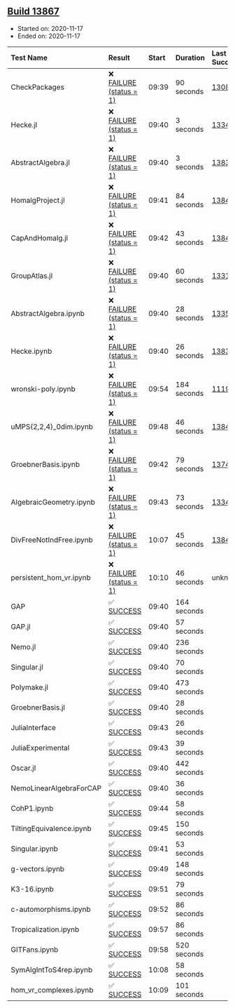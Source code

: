 ## [Build 13867](https://oscarci.mathematik.uni-kl.de/job/oscar/13867/)

* Started on: 2020-11-17
* Ended on: 2020-11-17

| Test Name    | Result | Start | Duration | Last Success | First Failure |
|:-------------|:-------|:------|:---------|:-------------|:--------------|
| CheckPackages | ❌ [FAILURE (status = 1)](https://oscarci.mathematik.uni-kl.de/job/oscar/13867/artifact/logs/build-13867/CheckPackages.log) | 09:39 | 90 seconds | [13085](https://oscarci.mathematik.uni-kl.de/job/oscar/13085/) | [13086](https://oscarci.mathematik.uni-kl.de/job/oscar/13086/) |
| Hecke.jl | ❌ [FAILURE (status = 1)](https://oscarci.mathematik.uni-kl.de/job/oscar/13867/artifact/logs/build-13867/Hecke.jl.log) | 09:40 | 3 seconds | [13341](https://oscarci.mathematik.uni-kl.de/job/oscar/13341/) | [13342](https://oscarci.mathematik.uni-kl.de/job/oscar/13342/) |
| AbstractAlgebra.jl | ❌ [FAILURE (status = 1)](https://oscarci.mathematik.uni-kl.de/job/oscar/13867/artifact/logs/build-13867/AbstractAlgebra.jl.log) | 09:40 | 3 seconds | [13837](https://oscarci.mathematik.uni-kl.de/job/oscar/13837/) | [13838](https://oscarci.mathematik.uni-kl.de/job/oscar/13838/) |
| HomalgProject.jl | ❌ [FAILURE (status = 1)](https://oscarci.mathematik.uni-kl.de/job/oscar/13867/artifact/logs/build-13867/HomalgProject.jl.log) | 09:41 | 84 seconds | [13845](https://oscarci.mathematik.uni-kl.de/job/oscar/13845/) | [13846](https://oscarci.mathematik.uni-kl.de/job/oscar/13846/) |
| CapAndHomalg.jl | ❌ [FAILURE (status = 1)](https://oscarci.mathematik.uni-kl.de/job/oscar/13867/artifact/logs/build-13867/CapAndHomalg.jl.log) | 09:42 | 43 seconds | [13845](https://oscarci.mathematik.uni-kl.de/job/oscar/13845/) | [13846](https://oscarci.mathematik.uni-kl.de/job/oscar/13846/) |
| GroupAtlas.jl | ❌ [FAILURE (status = 1)](https://oscarci.mathematik.uni-kl.de/job/oscar/13867/artifact/logs/build-13867/GroupAtlas.jl.log) | 09:40 | 60 seconds | [13311](https://oscarci.mathematik.uni-kl.de/job/oscar/13311/) | [13312](https://oscarci.mathematik.uni-kl.de/job/oscar/13312/) |
| AbstractAlgebra.ipynb | ❌ [FAILURE (status = 1)](https://oscarci.mathematik.uni-kl.de/job/oscar/13867/artifact/logs/build-13867/AbstractAlgebra.ipynb.log) | 09:40 | 28 seconds | [13355](https://oscarci.mathematik.uni-kl.de/job/oscar/13355/) | [13356](https://oscarci.mathematik.uni-kl.de/job/oscar/13356/) |
| Hecke.ipynb | ❌ [FAILURE (status = 1)](https://oscarci.mathematik.uni-kl.de/job/oscar/13867/artifact/logs/build-13867/Hecke.ipynb.log) | 09:40 | 26 seconds | [13837](https://oscarci.mathematik.uni-kl.de/job/oscar/13837/) | [13838](https://oscarci.mathematik.uni-kl.de/job/oscar/13838/) |
| wronski-poly.ipynb | ❌ [FAILURE (status = 1)](https://oscarci.mathematik.uni-kl.de/job/oscar/13867/artifact/logs/build-13867/wronski-poly.ipynb.log) | 09:54 | 184 seconds | [11192](https://oscarci.mathematik.uni-kl.de/job/oscar/11192/) | [11193](https://oscarci.mathematik.uni-kl.de/job/oscar/11193/) |
| uMPS(2,2,4)_0dim.ipynb | ❌ [FAILURE (status = 1)](https://oscarci.mathematik.uni-kl.de/job/oscar/13867/artifact/logs/build-13867/uMPS-2-2-4-_0dim.ipynb.log) | 09:48 | 46 seconds | [13841](https://oscarci.mathematik.uni-kl.de/job/oscar/13841/) | [13842](https://oscarci.mathematik.uni-kl.de/job/oscar/13842/) |
| GroebnerBasis.ipynb | ❌ [FAILURE (status = 1)](https://oscarci.mathematik.uni-kl.de/job/oscar/13867/artifact/logs/build-13867/GroebnerBasis.ipynb.log) | 09:42 | 79 seconds | [13748](https://oscarci.mathematik.uni-kl.de/job/oscar/13748/) | [13749](https://oscarci.mathematik.uni-kl.de/job/oscar/13749/) |
| AlgebraicGeometry.ipynb | ❌ [FAILURE (status = 1)](https://oscarci.mathematik.uni-kl.de/job/oscar/13867/artifact/logs/build-13867/AlgebraicGeometry.ipynb.log) | 09:43 | 73 seconds | [13341](https://oscarci.mathematik.uni-kl.de/job/oscar/13341/) | [13342](https://oscarci.mathematik.uni-kl.de/job/oscar/13342/) |
| DivFreeNotIndFree.ipynb | ❌ [FAILURE (status = 1)](https://oscarci.mathematik.uni-kl.de/job/oscar/13867/artifact/logs/build-13867/DivFreeNotIndFree.ipynb.log) | 10:07 | 45 seconds | [13845](https://oscarci.mathematik.uni-kl.de/job/oscar/13845/) | [13846](https://oscarci.mathematik.uni-kl.de/job/oscar/13846/) |
| persistent_hom_vr.ipynb | ❌ [FAILURE (status = 1)](https://oscarci.mathematik.uni-kl.de/job/oscar/13867/artifact/logs/build-13867/persistent_hom_vr.ipynb.log) | 10:10 | 46 seconds | unknown | unknown |
| GAP | ✅ [SUCCESS](https://oscarci.mathematik.uni-kl.de/job/oscar/13867/artifact/logs/build-13867/GAP.log) | 09:40 | 164 seconds |  |  |
| GAP.jl | ✅ [SUCCESS](https://oscarci.mathematik.uni-kl.de/job/oscar/13867/artifact/logs/build-13867/GAP.jl.log) | 09:40 | 57 seconds |  |  |
| Nemo.jl | ✅ [SUCCESS](https://oscarci.mathematik.uni-kl.de/job/oscar/13867/artifact/logs/build-13867/Nemo.jl.log) | 09:40 | 236 seconds |  |  |
| Singular.jl | ✅ [SUCCESS](https://oscarci.mathematik.uni-kl.de/job/oscar/13867/artifact/logs/build-13867/Singular.jl.log) | 09:40 | 70 seconds |  |  |
| Polymake.jl | ✅ [SUCCESS](https://oscarci.mathematik.uni-kl.de/job/oscar/13867/artifact/logs/build-13867/Polymake.jl.log) | 09:40 | 473 seconds |  |  |
| GroebnerBasis.jl | ✅ [SUCCESS](https://oscarci.mathematik.uni-kl.de/job/oscar/13867/artifact/logs/build-13867/GroebnerBasis.jl.log) | 09:40 | 28 seconds |  |  |
| JuliaInterface | ✅ [SUCCESS](https://oscarci.mathematik.uni-kl.de/job/oscar/13867/artifact/logs/build-13867/JuliaInterface.log) | 09:43 | 26 seconds |  |  |
| JuliaExperimental | ✅ [SUCCESS](https://oscarci.mathematik.uni-kl.de/job/oscar/13867/artifact/logs/build-13867/JuliaExperimental.log) | 09:43 | 39 seconds |  |  |
| Oscar.jl | ✅ [SUCCESS](https://oscarci.mathematik.uni-kl.de/job/oscar/13867/artifact/logs/build-13867/Oscar.jl.log) | 09:40 | 442 seconds |  |  |
| NemoLinearAlgebraForCAP | ✅ [SUCCESS](https://oscarci.mathematik.uni-kl.de/job/oscar/13867/artifact/logs/build-13867/NemoLinearAlgebraForCAP.log) | 09:40 | 36 seconds |  |  |
| CohP1.ipynb | ✅ [SUCCESS](https://oscarci.mathematik.uni-kl.de/job/oscar/13867/artifact/logs/build-13867/CohP1.ipynb.log) | 09:44 | 58 seconds |  |  |
| TiltingEquivalence.ipynb | ✅ [SUCCESS](https://oscarci.mathematik.uni-kl.de/job/oscar/13867/artifact/logs/build-13867/TiltingEquivalence.ipynb.log) | 09:45 | 150 seconds |  |  |
| Singular.ipynb | ✅ [SUCCESS](https://oscarci.mathematik.uni-kl.de/job/oscar/13867/artifact/logs/build-13867/Singular.ipynb.log) | 09:41 | 53 seconds |  |  |
| g-vectors.ipynb | ✅ [SUCCESS](https://oscarci.mathematik.uni-kl.de/job/oscar/13867/artifact/logs/build-13867/g-vectors.ipynb.log) | 09:49 | 148 seconds |  |  |
| K3-16.ipynb | ✅ [SUCCESS](https://oscarci.mathematik.uni-kl.de/job/oscar/13867/artifact/logs/build-13867/K3-16.ipynb.log) | 09:51 | 79 seconds |  |  |
| c-automorphisms.ipynb | ✅ [SUCCESS](https://oscarci.mathematik.uni-kl.de/job/oscar/13867/artifact/logs/build-13867/c-automorphisms.ipynb.log) | 09:52 | 86 seconds |  |  |
| Tropicalization.ipynb | ✅ [SUCCESS](https://oscarci.mathematik.uni-kl.de/job/oscar/13867/artifact/logs/build-13867/Tropicalization.ipynb.log) | 09:57 | 86 seconds |  |  |
| GITFans.ipynb | ✅ [SUCCESS](https://oscarci.mathematik.uni-kl.de/job/oscar/13867/artifact/logs/build-13867/GITFans.ipynb.log) | 09:58 | 520 seconds |  |  |
| SymAlgIntToS4rep.ipynb | ✅ [SUCCESS](https://oscarci.mathematik.uni-kl.de/job/oscar/13867/artifact/logs/build-13867/SymAlgIntToS4rep.ipynb.log) | 10:08 | 58 seconds |  |  |
| hom_vr_complexes.ipynb | ✅ [SUCCESS](https://oscarci.mathematik.uni-kl.de/job/oscar/13867/artifact/logs/build-13867/hom_vr_complexes.ipynb.log) | 10:09 | 101 seconds |  |  |
